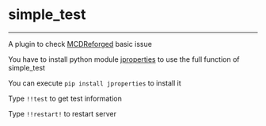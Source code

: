 # simple_test
-----
A plugin to check [MCDReforged](https://github.com/Fallen-Breath/MCDReforged) basic issue

You have to install python module [jproperties](https://pypi.org/project/jproperties/) to use the full function of simple_test

You can execute `pip install jproperties` to install it

Type `!!test` to get test information

Type `!!restart!` to restart server
